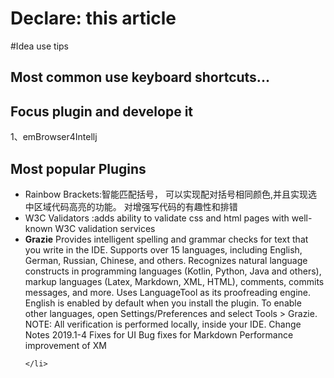 # Declare: this article 

#Idea use tips

## Most common use keyboard shortcuts...


## Focus plugin and develope it

1、emBrowser4Intellj




## Most popular Plugins
<ul style="">
	<li>Rainbow Brackets:智能匹配括号，
		<bold> 可以实现配对括号相同颜色,并且实现选中区域代码高亮的功能。 对增强写代码的有趣性和排错</bold>
	</li>
	<li>
		W3C Validators :adds ability to validate css and html pages with well-known W3C validation services
	</li>
	<li>
		<b>Grazie</b>
		Provides intelligent spelling and grammar checks for text that you write in the IDE.
		Supports over 15 languages, including English, German, Russian, Chinese, and others.
		Recognizes natural language constructs in programming languages (Kotlin, Python, Java and others), markup languages (Latex, Markdown, XML, HTML), comments, commits messages, and more.
		Uses LanguageTool as its proofreading engine.
		English is enabled by default when you install the plugin. To enable other languages, open Settings/Preferences and select Tools > Grazie.
		NOTE: All verification is performed locally, inside your IDE.
		Change Notes
		2019.1-4
		Fixes for UI
		Bug fixes for Markdown
		Performance improvement of XM

	</li>

</ul>